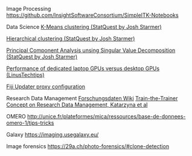 Image Processing
https://github.com/InsightSoftwareConsortium/SimpleITK-Notebooks

Data Science
[K-Means clustering (StatQuest by Josh Starmer)](https://www.youtube.com/watch?v=4b5d3muPQmA)

[Hierarchical clustering (StatQuest by Josh Starmer)](https://www.youtube.com/watch?v=7xHsRkOdVwo)

[Principal Component Analysis unsing Singular Value Decomposition (StatQuest by Josh Starmer)](https://www.youtube.com/watch?v=FgakZw6K1QQ)

[Performance of dedicated laptop GPUs versus desktop GPUs (LinusTechtips)](https://www.youtube.com/watch?v=z9fk9d6pry4)

[Fiji Updater proxy configuration](https://forum.image.sc/t/fiji-updater-and-proxy-configuration/29365/2)

Research Data Management
[Forschungsdaten Wiki](https://www.forschungsdaten.org/index.php/Hauptseite)
[Train-the-Trainer Concept on Research Data Management, Katarzyna et al](https://zenodo.org/record/4071471#.YI-_x7UzZPZ)

OMERO
http://unice.fr/plateformes/mica/ressources/base-de-donnees-omero-1/tips-tricks

Galaxy
https://imaging.usegalaxy.eu/

Image forensics
https://29a.ch/photo-forensics/#clone-detection
